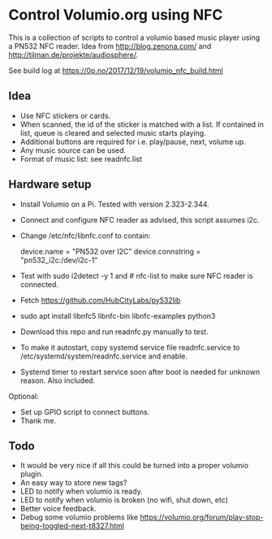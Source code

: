 # Control Volumio.org using NFC

This is a collection of scripts to control a volumio based music player using a PN532 NFC reader. Idea from http://blog.zenona.com/ and http://tilman.de/projekte/audiosphere/.

See build log at https://0p.no/2017/12/19/volumio_nfc_build.html

## Idea

* Use NFC stickers or cards.
* When scanned, the id of the sticker is matched with a list. If contained in list, queue is cleared and selected music starts playing.
* Additional buttons are required for i.e. play/pause, next, volume up.
* Any music source can be used.
* Format of music list: see readnfc.list

## Hardware setup

* Install Volumio on a Pi. Tested with version 2.323-2.344.
* Connect and configure NFC reader as advised, this script assumes i2c.
* Change /etc/nfc/libnfc.conf to contain:

  device.name = "PN532 over I2C"
  device.connstring = "pn532_i2c:/dev/i2c-1"

* Test with sudo i2detect -y 1 and # nfc-list to make sure NFC reader is connected.
* Fetch https://github.com/HubCityLabs/py532lib
* sudo apt install libnfc5 libnfc-bin libnfc-examples python3
* Download this repo and run readnfc.py manually to test.
* To make it autostart, copy systemd service file readnfc.service to /etc/systemd/system/readnfc.service and enable.
* Systemd timer to restart service soon after boot is needed for unknown reason. Also included.

Optional:

* Set up GPIO script to connect buttons.
* Thank me.

## Todo

* It would be very nice if all this could be turned into a proper volumio plugin.
* An easy way to store new tags?
* LED to notify when volumio is ready.
* LED to notify when volumio is broken (no wifi, shut down, etc)
* Better voice feedback.
* Debug some volumio problems like https://volumio.org/forum/play-stop-being-toggled-next-t8327.html

